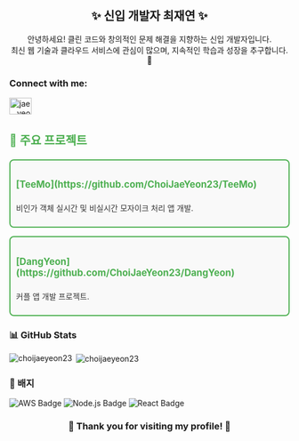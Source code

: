 <h2 align="center">✨ 신입 개발자 최재연 ✨</h2>
<p align="center">
  안녕하세요! 클린 코드와 창의적인 문제 해결을 지향하는 신입 개발자입니다.<br/>
  최신 웹 기술과 클라우드 서비스에 관심이 많으며, 지속적인 학습과 성장을 추구합니다. 🚀<br/>
</p>

<h3 align="left">Connect with me:</h3>
<p align="left">
  <a href="https://instagram.com/jae__yeon__" target="blank">
    <img align="center" src="https://raw.githubusercontent.com/rahuldkjain/github-profile-readme-generator/master/src/images/icons/Social/instagram.svg" alt="jae__yeon__" height="30" width="40" />
  </a>
</p>

<h3 align="left" style="color: #4CAF50; font-size: 1.5em; font-weight: bold;">🚀 주요 프로젝트</h3>
<div align="left" style="display: flex; flex-direction: column; gap: 15px;">
  <div style="border: 2px solid #4CAF50; border-radius: 8px; padding: 10px; background-color: #f9f9f9;">
    <h4 style="color: #4CAF50; font-size: 1.2em; font-weight: bold;">[TeeMo](https://github.com/ChoiJaeYeon23/TeeMo)</h4>
    <p style="color: #333;">비인가 객체 실시간 및 비실시간 모자이크 처리 앱 개발.</p>
  </div>
  <div style="border: 2px solid #4CAF50; border-radius: 8px; padding: 10px; background-color: #f9f9f9;">
    <h4 style="color: #4CAF50; font-size: 1.2em; font-weight: bold;">[DangYeon](https://github.com/ChoiJaeYeon23/DangYeon)</h4>
    <p style="color: #333;">커플 앱 개발 프로젝트.</p>
  </div>
</div>




<h3 align="left">📊 GitHub Stats</h3>
<p><img align="left" src="https://github-readme-stats.vercel.app/api/top-langs?username=choijaeyeon23&show_icons=true&locale=en&layout=compact" alt="choijaeyeon23" /></p>

<p>&nbsp;<img align="center" src="https://github-readme-stats.vercel.app/api?username=choijaeyeon23&show_icons=true&locale=en" alt="choijaeyeon23" /></p>

<h3 align="left">🔗 배지</h3>
<p align="left">
  <img src="https://img.shields.io/badge/AWS-%23FF9900.svg?style=for-the-badge&logo=amazonaws&logoColor=white" alt="AWS Badge"/>
  <img src="https://img.shields.io/badge/Node.js-%2343853D.svg?style=for-the-badge&logo=node.js&logoColor=white" alt="Node.js Badge"/>
  <img src="https://img.shields.io/badge/React-%2361DAFB.svg?style=for-the-badge&logo=react&logoColor=black" alt="React Badge"/>
</p>

<h3 align="center">🎉 Thank you for visiting my profile! 🎉</h3>

